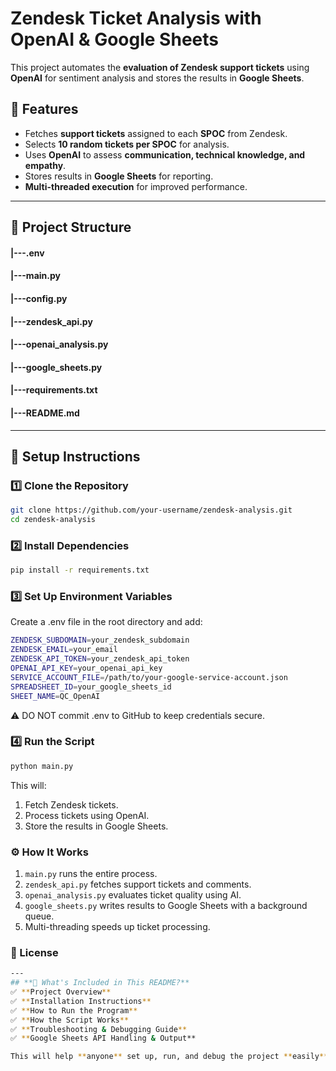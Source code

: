# Zendesk Ticket Analysis with OpenAI & Google Sheets

This project automates the **evaluation of Zendesk support tickets** using **OpenAI** for sentiment analysis and stores the results in **Google Sheets**.

## 🚀 Features

- Fetches **support tickets** assigned to each **SPOC** from Zendesk.
- Selects **10 random tickets per SPOC** for analysis.
- Uses **OpenAI** to assess **communication, technical knowledge, and empathy**.
- Stores results in **Google Sheets** for reporting.
- **Multi-threaded execution** for improved performance.

---

## 📂 Project Structure
#### |---.env   
#### |---main.py
#### |---config.py
#### |---zendesk_api.py
#### |---openai_analysis.py
#### |---google_sheets.py
#### |---requirements.txt
#### |---README.md


---

## 🔹 Setup Instructions

### 1️⃣ Clone the Repository

```sh
git clone https://github.com/your-username/zendesk-analysis.git
cd zendesk-analysis
```
### 2️⃣ Install Dependencies
```sh
pip install -r requirements.txt
```
### 3️⃣ Set Up Environment Variables
Create a .env file in the root directory and add:
```sh
ZENDESK_SUBDOMAIN=your_zendesk_subdomain
ZENDESK_EMAIL=your_email
ZENDESK_API_TOKEN=your_zendesk_api_token
OPENAI_API_KEY=your_openai_api_key
SERVICE_ACCOUNT_FILE=/path/to/your-google-service-account.json
SPREADSHEET_ID=your_google_sheets_id
SHEET_NAME=QC_OpenAI
```
⚠️ DO NOT commit .env to GitHub to keep credentials secure.

### 4️⃣ Run the Script
```sh 
python main.py
```
This will:

1. Fetch Zendesk tickets.
2. Process tickets using OpenAI.
3. Store the results in Google Sheets.

### ⚙️ How It Works
1. `main.py` runs the entire process.
2. `zendesk_api.py` fetches support tickets and comments.
3. `openai_analysis.py` evaluates ticket quality using AI.
4. `google_sheets.py` writes results to Google Sheets with a background queue.
5. Multi-threading speeds up ticket processing.

### 📜 License
```sh 
---
## **🔹 What's Included in This README?**
✅ **Project Overview**  
✅ **Installation Instructions**  
✅ **How to Run the Program**  
✅ **How the Script Works**  
✅ **Troubleshooting & Debugging Guide**  
✅ **Google Sheets API Handling & Output**  

This will help **anyone** set up, run, and debug the project **easily**! 🚀 Let me know if you need changes. 😊
```









